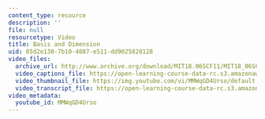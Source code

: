 ```yaml
---
content_type: resource
description: ''
file: null
resourcetype: Video
title: Basis and Dimension
uid: 05d2e130-7b10-4087-e511-dd9025828128
video_files:
  archive_url: http://www.archive.org/download/MIT18.06SCF11/MIT18_06SC_110526_A2_300k.mp4
  video_captions_file: https://open-learning-course-data-rc.s3.amazonaws.com/18-06sc-linear-algebra-fall-2011/5d1b0a876877508a9f92778ef7f46e97_MMWqGD4Urso.vtt
  video_thumbnail_file: https://img.youtube.com/vi/MMWqGD4Urso/default.jpg
  video_transcript_file: https://open-learning-course-data-rc.s3.amazonaws.com/18-06sc-linear-algebra-fall-2011/e74ce06b1d1161001a180c18c9d5a060_MMWqGD4Urso.pdf
video_metadata:
  youtube_id: MMWqGD4Urso
---
```

